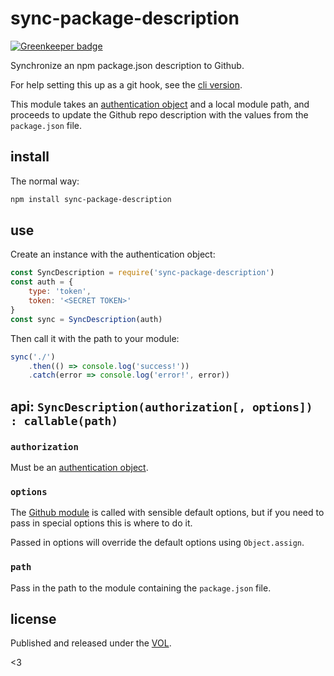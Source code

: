 # sync-package-description

[![Greenkeeper badge](https://badges.greenkeeper.io/saibotsivad/sync-package-description.svg)](https://greenkeeper.io/)

Synchronize an npm package.json description to Github.

For help setting this up as a git hook, see the
[cli version](https://github.com/saibotsivad/sync-package-description-cli).

This module takes an
[authentication object](https://github.com/mikedeboer/node-github#authentication)
and a local module path, and proceeds to update the Github repo
description with the values from the `package.json` file.

## install

The normal way:

```bash
npm install sync-package-description
```

## use

Create an instance with the authentication object:

```js
const SyncDescription = require('sync-package-description')
const auth = {
	type: 'token',
	token: '<SECRET TOKEN>'
}
const sync = SyncDescription(auth)
```

Then call it with the path to your module:

```js
sync('./')
	.then(() => console.log('success!'))
	.catch(error => console.log('error!', error))
```

## api: `SyncDescription(authorization[, options]) : callable(path)`

### `authorization`

Must be an [authentication object](https://github.com/mikedeboer/node-github#authentication).

### `options`

The [Github module](https://github.com/mikedeboer/node-github) is called with
sensible default options, but if you need to pass in special options this is
where to do it.

Passed in options will override the default options using `Object.assign`.

### `path`

Pass in the path to the module containing the `package.json` file.

## license

Published and released under the [VOL](http://veryopenlicense.com).

<3
